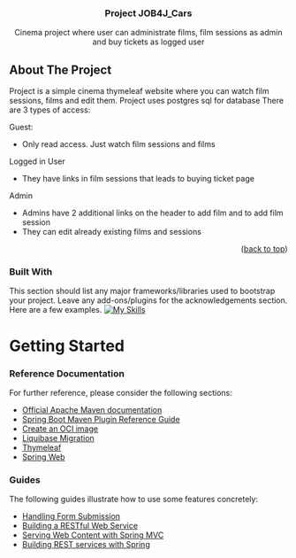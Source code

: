 
<h3 align="center">Project JOB4J_Cars</h3>

  <p align="center">
    Cinema project where user can administrate films, film sessions as admin and buy tickets as logged user

  </p>



<!-- ABOUT THE PROJECT -->
## About The Project


Project is a simple cinema thymeleaf website where you can watch film sessions, films and edit them. Project uses postgres sql for database
There are 3 types of access:

Guest:
* Only read access. Just watch film sessions and films

Logged in User
* They have links in film sessions that leads to buying ticket page

Admin
* Admins have 2 additional links on the header to add film and to add film session
* They can edit already existing films and sessions

<p align="right">(<a href="#readme-top">back to top</a>)</p>



### Built With

This section should list any major frameworks/libraries used to bootstrap your project. Leave any add-ons/plugins for the acknowledgements section. Here are a few examples.
[![My Skills](https://skills.thijs.gg/icons?i=java,spring,postgres,html&theme=light)](https://www.java.com/en/download/help/index.html)



# Getting Started

### Reference Documentation
For further reference, please consider the following sections:

* [Official Apache Maven documentation](https://maven.apache.org/guides/index.html)
* [Spring Boot Maven Plugin Reference Guide](https://docs.spring.io/spring-boot/docs/3.0.5/maven-plugin/reference/html/)
* [Create an OCI image](https://docs.spring.io/spring-boot/docs/3.0.5/maven-plugin/reference/html/#build-image)
* [Liquibase Migration](https://docs.spring.io/spring-boot/docs/3.0.5/reference/htmlsingle/#howto.data-initialization.migration-tool.liquibase)
* [Thymeleaf](https://docs.spring.io/spring-boot/docs/3.0.5/reference/htmlsingle/#web.servlet.spring-mvc.template-engines)
* [Spring Web](https://docs.spring.io/spring-boot/docs/3.0.5/reference/htmlsingle/#web)

### Guides
The following guides illustrate how to use some features concretely:

* [Handling Form Submission](https://spring.io/guides/gs/handling-form-submission/)
* [Building a RESTful Web Service](https://spring.io/guides/gs/rest-service/)
* [Serving Web Content with Spring MVC](https://spring.io/guides/gs/serving-web-content/)
* [Building REST services with Spring](https://spring.io/guides/tutorials/rest/)

